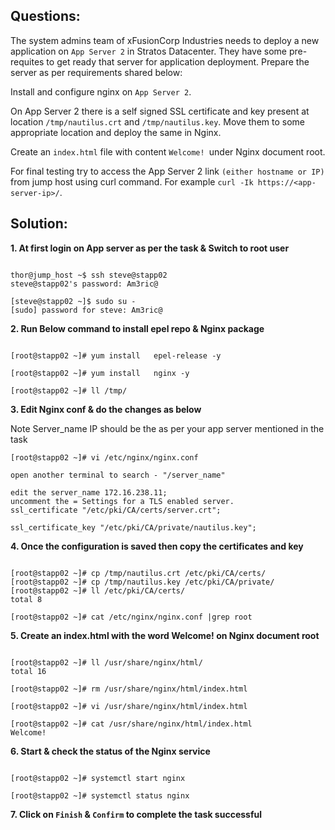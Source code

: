 

## Questions:

The system admins team of xFusionCorp Industries needs to deploy a new application on `App Server 2` in Stratos Datacenter. They have some pre-requites to get ready that server for application deployment. Prepare the server as per requirements shared below:



Install and configure nginx on `App Server 2`.

On App Server 2 there is a self signed SSL certificate and key present at location `/tmp/nautilus.crt` and `/tmp/nautilus.key`. Move them to some appropriate location and deploy the same in Nginx.

Create an `index.html` file with content `Welcome! `under Nginx document root.

For final testing try to access the App Server 2 link `(either hostname or IP)` from jump host using curl command. For example `curl -Ik https://<app-server-ip>/`.


## Solution: 

**1. At first login on App server as per the task &  Switch to  root user**

```

thor@jump_host ~$ ssh steve@stapp02
steve@stapp02's password: Am3ric@

[steve@stapp02 ~]$ sudo su -
[sudo] password for steve: Am3ric@
```

**2. Run Below command to install  epel repo & Nginx package**

```

[root@stapp02 ~]# yum install   epel-release -y

[root@stapp02 ~]# yum install   nginx -y

[root@stapp02 ~]# ll /tmp/
```

**3. Edit Nginx conf  & do the changes  as below**

Note  Server_name  IP should be the as per your app server mentioned in the task

```
[root@stapp02 ~]# vi /etc/nginx/nginx.conf

open another terminal to search - "/server_name"

edit the server_name 172.16.238.11;
uncomment the = Settings for a TLS enabled server.
ssl_certificate "/etc/pki/CA/certs/server.crt";
        
ssl_certificate_key "/etc/pki/CA/private/nautilus.key";
```

**4. Once the configuration is saved then copy the certificates and key**

```

[root@stapp02 ~]# cp /tmp/nautilus.crt /etc/pki/CA/certs/
[root@stapp02 ~]# cp /tmp/nautilus.key /etc/pki/CA/private/
[root@stapp02 ~]# ll /etc/pki/CA/certs/
total 8

[root@stapp02 ~]# cat /etc/nginx/nginx.conf |grep root
```

**5. Create an index.html with the word Welcome! on Nginx document root**

```

[root@stapp02 ~]# ll /usr/share/nginx/html/
total 16

[root@stapp02 ~]# rm /usr/share/nginx/html/index.html

[root@stapp02 ~]# vi /usr/share/nginx/html/index.html

[root@stapp02 ~]# cat /usr/share/nginx/html/index.html
Welcome!
```

**6. Start  & check the status of  the Nginx service**

```

[root@stapp02 ~]# systemctl start nginx

[root@stapp02 ~]# systemctl status nginx
```

**7. Click on `Finish` & `Confirm` to complete the task successful**